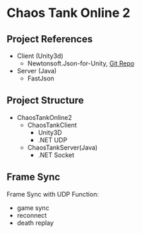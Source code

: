 # Chaos Tank Online 2

## Project References

* Client (Unity3d)
  * Newtonsoft.Json-for-Unity, [Git Repo](https://github.com/jilleJr/Newtonsoft.Json-for-Unity.git#upm)
* Server (Java)
  * FastJson

## Project Structure

- ChaosTankOnline2
  - ChaosTankClient
    - Unity3D
    - .NET UDP
  - ChaosTankServer(Java)
    - .NET Socket

## Frame Sync

Frame Sync with UDP
Function:

- game sync
- reconnect
- death replay

